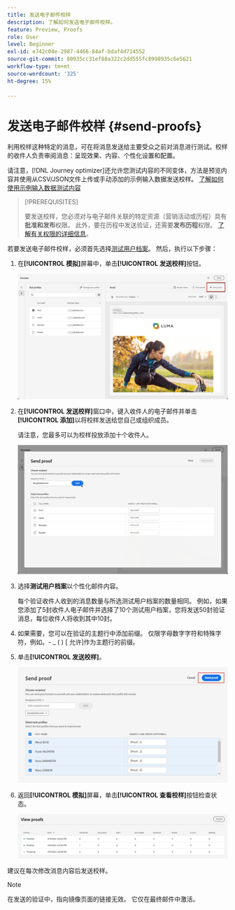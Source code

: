 ```yaml
---
title: 发送电子邮件校样
description: 了解如何发送电子邮件校样。
feature: Preview, Proofs
role: User
level: Beginner
exl-id: e742c04e-2987-4466-84af-bdaf4d714552
source-git-commit: 80935cc31ef88a322c2dd555fc8998935c6e5621
workflow-type: tm+mt
source-wordcount: '325'
ht-degree: 15%

---
```


# 发送电子邮件校样 {#send-proofs}

利用校样这种特定的消息，可在将消息发送给主要受众之前对消息进行测试。校样的收件人负责审阅消息：呈现效果、内容、个性化设置和配置。

请注意，[!DNL Journey optimizer]还允许您测试内容的不同变体，方法是预览内容并使用从CSV/JSON文件上传或手动添加的示例输入数据发送校样。 [了解如何使用示例输入数据测试内容](../test-approve/simulate-sample-input.md)

>[!PREREQUISITES]
>
>要发送校样，您必须对与电子邮件关联的特定资源（营销活动或历程）具有&#x200B;**批准和发布**&#x200B;权限。 此外，要在历程中发送验证，还需要&#x200B;**发布历程**&#x200B;权限。 [了解有关权限的详细信息](../administration/ootb-permissions.md)。


若要发送电子邮件校样，必须首先选择[测试用户档案](test-profiles.md)。 然后，执行以下步骤：

1. 在&#x200B;**[!UICONTROL 模拟]**&#x200B;屏幕中，单击&#x200B;**[!UICONTROL 发送校样]**&#x200B;按钮。

   ![](../email/assets/send-proof-button.png)

1. 在&#x200B;**[!UICONTROL 发送校样]**&#x200B;窗口中，键入收件人的电子邮件并单击&#x200B;**[!UICONTROL 添加]**&#x200B;以将校样发送给您自己或组织成员。

   请注意，您最多可以为校样投放添加十个收件人。

   ![](../email/assets/send-proof-add.png)

1. 选择&#x200B;**测试用户档案**&#x200B;以个性化邮件内容。

   每个验证收件人收到的消息数量与所选测试用户档案的数量相同。 例如，如果您添加了5封收件人电子邮件并选择了10个测试用户档案，您将发送50封验证消息，每位收件人将收到其中10封。

1. 如果需要，您可以在验证的主题行中添加前缀。 仅限字母数字字符和特殊字符，例如。- _ ( ) [ 允许]作为主题行的前缀。

1. 单击&#x200B;**[!UICONTROL 发送校样]**。

   ![](../email/assets/send-proof-select.png)

1. 返回&#x200B;**[!UICONTROL 模拟]**&#x200B;屏幕，单击&#x200B;**[!UICONTROL 查看校样]**&#x200B;按钮检查状态。

   ![](../email/assets/send-proof-view.png)

建议在每次修改消息内容后发送校样。

>[!NOTE]
>
>在发送的验证中，指向镜像页面的链接无效。 它仅在最终邮件中激活。
